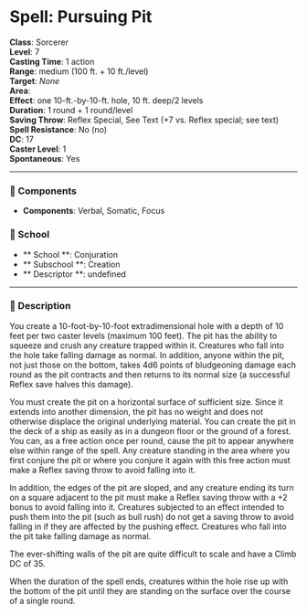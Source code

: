 
# Spell: Pursuing Pit
**Class**: Sorcerer  
**Level**: 7  
**Casting Time**: 1 action  
**Range**: medium (100 ft. + 10 ft./level)  
**Target**: _None_  
**Area**:   
**Effect**: one 10-ft.-by-10-ft. hole, 10 ft. deep/2 levels  
**Duration**: 1 round + 1 round/level  
**Saving Throw**: Reflex Special, See Text (+7 vs. Reflex special; see text)  
**Spell Resistance**: No (no)  
**DC**: 17  
**Caster Level**: 1  
**Spontaneous**: Yes

---

### 🔮 Components
- **Components**: Verbal, Somatic, Focus

### 🏫 School
- ** School **: Conjuration
- ** Subschool **: Creation
- ** Descriptor **: undefined
---

### 📜 Description
You create a 10-foot-by-10-foot extradimensional hole with a depth of 10 feet per two caster levels (maximum 100 feet). The pit has the ability to squeeze and crush any creature trapped within it. Creatures who fall into the hole take falling damage as normal. In addition, anyone within the pit, not just those on the bottom, takes 4d6 points of bludgeoning damage each round as the pit contracts and then returns to its normal size (a successful Reflex save halves this damage). 

You must create the pit on a horizontal surface of sufficient size. Since it extends into another dimension, the pit has no weight and does not otherwise displace the original underlying material. You can create the pit in the deck of a ship as easily as in a dungeon floor or the ground of a forest. You can, as a free action once per round, cause the pit to appear anywhere else within range of the spell. Any creature standing in the area where you first conjure the pit or where you conjure it again with this free action must make a Reflex saving throw to avoid falling into it. 

In addition, the edges of the pit are sloped, and any creature ending its turn on a square adjacent to the pit must make a Reflex saving throw with a +2 bonus to avoid falling into it. Creatures subjected to an effect intended to push them into the pit (such as bull rush) do not get a saving throw to avoid falling in if they are affected by the pushing effect. Creatures who fall into the pit take falling damage as normal. 

The ever-shifting walls of the pit are quite difficult to scale and have a Climb DC of 35. 

When the duration of the spell ends, creatures within the hole rise up with the bottom of the pit until they are standing on the surface over the course of a single round.
